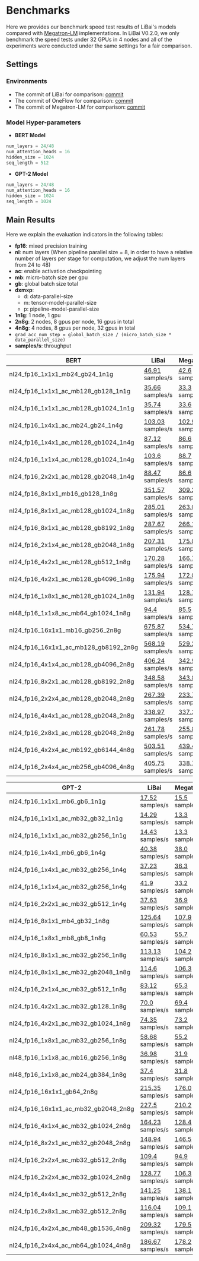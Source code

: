 # Benchmarks

Here we provides our benchmark speed test results of LiBai's models compared with [Megatron-LM](https://github.com/NVIDIA/Megatron-LM) implementations. In LiBai V0.2.0, we only benchmark the speed tests under 32 GPUs in 4 nodes and all of the experiments were conducted under the same settings for a fair comparison.

## Settings
### Environments

- The commit of LiBai for comparison: [commit](https://github.com/Oneflow-Inc/libai/commit/9fc504c457da4fd1e92d854c60b7271c89a55222)
- The commit of OneFlow for comparison: [commit](https://github.com/Oneflow-Inc/oneflow/commit/55b822e4d3c88757d11077d7546981309125c73f)
- The commit of Megatron-LM for comparison: [commit](https://github.com/NVIDIA/Megatron-LM/commit/e156d2fea7fc5c98e645f7742eb86b643956d840)

### Model Hyper-parameters
- **BERT Model**
```python
num_layers = 24/48
num_attention_heads = 16
hidden_size = 1024
seq_length = 512
```
- **GPT-2 Model**
```python
num_layers = 24/48
num_attention_heads = 16
hidden_size = 1024
seq_length = 1024
```


## Main Results
Here we explain the evaluation indicators in the following tables:
- **fp16**: mixed precision training
- **nl**: num layers (When pipeline parallel size = 8, in order to have a relative number of layers per stage for computation, we adjust the num layers from 24 to 48)
- **ac**: enable activation checkpointing
- **mb**: micro-batch size per gpu
- **gb**: global batch size total
- **dxmxp**:
  - d: data-parallel-size
  - m: tensor-model-parallel-size
  - p: pipeline-model-parallel-size
- **1n1g**: 1 node, 1 gpu
- **2n8g**: 2 nodes, 8 gpus per node, 16 gpus in total
- **4n8g**: 4 nodes, 8 gpus per node, 32 gpus in total
- `grad_acc_num_step = global_batch_size / (micro_batch_size * data_parallel_size)`
- **samples/s**: throughput


|  BERT      | LiBai | Megatron |
| ---------- | ---------------- | ---------- |
| nl24_fp16_1x1x1_mb24_gb24_1n1g  | [46.91](https://oneflow-test.oss-cn-beijing.aliyuncs.com/OneFlowAutoTest/huoshanyingqin/55b822e/1n1g/LibAI_bert_nl24_nah16_hs1024_FP16_acfalse_mp1_pp1_mb24_gb24_1n1g_20220705_071307389288504/output.log) samples/s | [42.6](https://oneflow-test.oss-cn-beijing.aliyuncs.com/OneFlowAutoTest/huoshanyingqin/baseline/megatron_base/1n1g/Megatron_bert_nl24_nah16_hs1024_FP16_acfalse_mp1_pp1_mb24_gb24_1n1g_20220615_130039677349789.log) samples/s |
| nl24_fp16_1x1x1_ac_mb128_gb128_1n1g | [35.66](https://oneflow-test.oss-cn-beijing.aliyuncs.com/OneFlowAutoTest/huoshanyingqin/55b822e/1n1g/LibAI_bert_nl24_nah16_hs1024_FP16_actrue_mp1_pp1_mb128_gb128_1n1g_20220705_090113797492263/output.log) samples/s | [33.3](https://oneflow-test.oss-cn-beijing.aliyuncs.com/OneFlowAutoTest/huoshanyingqin/baseline/megatron_base/1n1g/Megatron_bert_nl24_nah16_hs1024_FP16_actrue_mp1_pp1_mb128_gb128_1n1g_20220615_130250597403361.log) samples/s |
| nl24_fp16_1x1x1_ac_mb128_gb1024_1n1g | [35.74](https://oneflow-test.oss-cn-beijing.aliyuncs.com/OneFlowAutoTest/huoshanyingqin/55b822e/1n1g/LibAI_bert_nl24_nah16_hs1024_FP16_actrue_mp1_pp1_mb128_gb1024_1n1g_20220705_071531848751549/output.log) samples/s | [33.6](https://oneflow-test.oss-cn-beijing.aliyuncs.com/OneFlowAutoTest/huoshanyingqin/baseline/megatron_base/1n1g/Megatron_bert_nl24_nah16_hs1024_FP16_actrue_mp1_pp1_mb128_gb1024_1n1g_20220615_131647218393872.log) samples/s |
| nl24_fp16_1x4x1_ac_mb24_gb24_1n4g   | [103.03](https://oneflow-test.oss-cn-beijing.aliyuncs.com/OneFlowAutoTest/huoshanyingqin/55b822e/1n4g/LibAI_bert_nl24_nah16_hs1024_FP16_acfalse_mp4_pp1_mb24_gb24_1n4g_20220705_091458934860390/output.log) samples/s | [102.9](https://oneflow-test.oss-cn-beijing.aliyuncs.com/OneFlowAutoTest/huoshanyingqin/baseline/megatron_base/1n4g/Megatron_bert_nl24_nah16_hs1024_FP16_acfalse_mp4_pp1_mb24_gb24_1n4g_20220705_122458185688807.log) samples/s |
| nl24_fp16_1x4x1_ac_mb128_gb1024_1n4g | [87.12](https://oneflow-test.oss-cn-beijing.aliyuncs.com/OneFlowAutoTest/huoshanyingqin/55b822e/1n4g/LibAI_bert_nl24_nah16_hs1024_FP16_actrue_mp4_pp1_mb128_gb1024_1n4g_20220705_091639328686421/output.log) samples/s | [86.6](https://oneflow-test.oss-cn-beijing.aliyuncs.com/OneFlowAutoTest/huoshanyingqin/baseline/megatron_base/1n4g/Megatron_bert_nl24_nah16_hs1024_FP16_actrue_mp4_pp1_mb128_gb1024_1n4g_20220705_122604083123137.log) samples/s |
| nl24_fp16_1x1x4_ac_mb128_gb1024_1n4g | [103.6](https://oneflow-test.oss-cn-beijing.aliyuncs.com/OneFlowAutoTest/huoshanyingqin/55b822e/1n4g/LibAI_bert_nl24_nah16_hs1024_FP16_actrue_mp1_pp4_mb128_gb1024_1n4g_20220705_110658353978881/output.log) samples/s | [88.7](https://oneflow-test.oss-cn-beijing.aliyuncs.com/OneFlowAutoTest/huoshanyingqin/baseline/megatron_base/1n4g/Megatron_bert_nl24_nah16_hs1024_FP16_actrue_mp1_pp4_mb128_gb1024_1n4g_20220615_163155223131475.log) samples/s |
| nl24_fp16_2x2x1_ac_mb128_gb2048_1n4g | [88.47](https://oneflow-test.oss-cn-beijing.aliyuncs.com/OneFlowAutoTest/huoshanyingqin/55b822e/1n4g/LibAI_bert_nl24_nah16_hs1024_FP16_actrue_mp2_pp1_mb128_gb2048_1n4g_20220705_140640645048573/output.log) samples/s | [86.6](https://oneflow-test.oss-cn-beijing.aliyuncs.com/OneFlowAutoTest/huoshanyingqin/baseline/megatron_base/1n4g/Megatron_bert_nl24_nah16_hs1024_FP16_actrue_mp2_pp1_mb128_gb2048_1n4g_20220615_171428527286012.log) samples/s |
| nl24_fp16_8x1x1_mb16_gb128_1n8g  | [351.57](https://oneflow-test.oss-cn-beijing.aliyuncs.com/OneFlowAutoTest/huoshanyingqin/55b822e/1n8g/LibAI_bert_nl24_nah16_hs1024_FP16_acfalse_mp1_pp1_mb16_gb128_1n8g_20220705_101124804210475/output.log) samples/s | [309.2](https://oneflow-test.oss-cn-beijing.aliyuncs.com/OneFlowAutoTest/huoshanyingqin/baseline/megatron_base/1n8g/Megatron_bert_nl24_nah16_hs1024_FP16_acfalse_mp1_pp1_mb16_gb128_1n8g_20220705_140535074517604.log) samples/s |
| nl24_fp16_8x1x1_ac_mb128_gb1024_1n8g | [285.01](https://oneflow-test.oss-cn-beijing.aliyuncs.com/OneFlowAutoTest/huoshanyingqin/55b822e/1n8g/LibAI_bert_nl24_nah16_hs1024_FP16_actrue_mp1_pp1_mb128_gb1024_1n8g_20220705_101401255505934/output.log) samples/s | [263.0](https://oneflow-test.oss-cn-beijing.aliyuncs.com/OneFlowAutoTest/huoshanyingqin/baseline/megatron_base/1n8g/Megatron_bert_nl24_nah16_hs1024_FP16_actrue_mp1_pp1_mb128_gb1024_1n8g_20220615_114717697820928.log) samples/s |
| nl24_fp16_8x1x1_ac_mb128_gb8192_1n8g | [287.67](https://oneflow-test.oss-cn-beijing.aliyuncs.com/OneFlowAutoTest/huoshanyingqin/55b822e/1n8g/LibAI_bert_nl24_nah16_hs1024_FP16_actrue_mp1_pp1_mb128_gb8192_1n8g_20220705_102835387324014/output.log) samples/s | [266.1](https://oneflow-test.oss-cn-beijing.aliyuncs.com/OneFlowAutoTest/huoshanyingqin/baseline/megatron_base/1n8g/Megatron_bert_nl24_nah16_hs1024_FP16_actrue_mp1_pp1_mb128_gb8192_1n8g_20220615_120134369727687.log) samples/s |
| nl24_fp16_2x1x4_ac_mb128_gb2048_1n8g | [207.31](https://oneflow-test.oss-cn-beijing.aliyuncs.com/OneFlowAutoTest/huoshanyingqin/55b822e/1n8g/LibAI_bert_nl24_nah16_hs1024_FP16_actrue_mp1_pp4_mb128_gb2048_1n8g_20220705_135654422062875/output.log) samples/s | [175.0](https://oneflow-test.oss-cn-beijing.aliyuncs.com/OneFlowAutoTest/huoshanyingqin/baseline/megatron_base/1n8g/Megatron_bert_nl24_nah16_hs1024_FP16_actrue_mp1_pp4_mb128_gb2048_1n8g_20220705_140726038527715.log) samples/s |
| nl24_fp16_4x2x1_ac_mb128_gb512_1n8g  | [170.28](https://oneflow-test.oss-cn-beijing.aliyuncs.com/OneFlowAutoTest/huoshanyingqin/55b822e/1n8g/LibAI_bert_nl24_nah16_hs1024_FP16_actrue_mp2_pp1_mb128_gb512_1n8g_20220705_134302243022428/output.log) samples/s | [166.7](https://oneflow-test.oss-cn-beijing.aliyuncs.com/OneFlowAutoTest/huoshanyingqin/baseline/megatron_base/1n8g/Megatron_bert_nl24_nah16_hs1024_FP16_actrue_mp2_pp1_mb128_gb512_1n8g_20220615_161451823636121.log) samples/s |
| nl24_fp16_4x2x1_ac_mb128_gb4096_1n8g | [175.94](https://oneflow-test.oss-cn-beijing.aliyuncs.com/OneFlowAutoTest/huoshanyingqin/55b822e/1n8g/LibAI_bert_nl24_nah16_hs1024_FP16_actrue_mp2_pp1_mb128_gb4096_1n8g_20220705_121419365203845/output.log) samples/s | [172.0](https://oneflow-test.oss-cn-beijing.aliyuncs.com/OneFlowAutoTest/huoshanyingqin/baseline/megatron_base/1n8g/Megatron_bert_nl24_nah16_hs1024_FP16_actrue_mp2_pp1_mb128_gb4096_1n8g_20220615_162613310187064.log) samples/s |
| nl24_fp16_1x8x1_ac_mb128_gb1024_1n8g | [131.94](https://oneflow-test.oss-cn-beijing.aliyuncs.com/OneFlowAutoTest/huoshanyingqin/55b822e/1n8g/LibAI_bert_nl24_nah16_hs1024_FP16_actrue_mp8_pp1_mb128_gb1024_1n8g_20220705_071502819874891/output.log) samples/s | [128.7](https://oneflow-test.oss-cn-beijing.aliyuncs.com/OneFlowAutoTest/huoshanyingqin/baseline/megatron_base/1n8g/Megatron_bert_nl24_nah16_hs1024_FP16_actrue_mp8_pp1_mb128_gb1024_1n8g_20220705_113839195864897.log) samples/s |
| nl48_fp16_1x1x8_ac_mb64_gb1024_1n8g  | [94.4](https://oneflow-test.oss-cn-beijing.aliyuncs.com/OneFlowAutoTest/huoshanyingqin/55b822e/1n8g/LibAI_bert_nl48_nah16_hs1024_FP16_actrue_mp1_pp8_mb64_gb1024_1n8g_20220705_074452866672066/output.log) samples/s | [85.5](https://oneflow-test.oss-cn-beijing.aliyuncs.com/OneFlowAutoTest/huoshanyingqin/baseline/megatron_base/1n8g/Megatron_bert_nl48_nah16_hs1024_FP16_actrue_mp1_pp8_mb64_gb1024_1n8g_20220705_120956967492395.log) samples/s |
| nl24_fp16_16x1x1_mb16_gb256_2n8g  | [675.87](https://oneflow-test.oss-cn-beijing.aliyuncs.com/OneFlowAutoTest/huoshanyingqin/55b822e/2n8g/LibAI_bert_nl24_nah16_hs1024_FP16_acfalse_mp1_pp1_mb16_gb256_2n8g_20220705_172421459267607/output.log) samples/s | [534.7](https://oneflow-test.oss-cn-beijing.aliyuncs.com/OneFlowAutoTest/huoshanyingqin/baseline/megatron_base/2n8g/Megatron_bert_nl24_nah16_hs1024_FP16_acfalse_mp1_pp1_mb16_gb256_2n8g_20220705_193107517518321.log) samples/s |
| nl24_fp16_16x1x1_ac_mb128_gb8192_2n8g | [568.19](https://oneflow-test.oss-cn-beijing.aliyuncs.com/OneFlowAutoTest/huoshanyingqin/55b822e/2n8g/LibAI_bert_nl24_nah16_hs1024_FP16_actrue_mp1_pp1_mb128_gb8192_2n8g_20220705_172802978030757/output.log) samples/s | [529.2](https://oneflow-test.oss-cn-beijing.aliyuncs.com/OneFlowAutoTest/huoshanyingqin/baseline/megatron_base/2n8g/Megatron_bert_nl24_nah16_hs1024_FP16_actrue_mp1_pp1_mb128_gb8192_2n8g_20220705_193313514827570.log) samples/s |
| nl24_fp16_4x1x4_ac_mb128_gb4096_2n8g | [406.24](https://oneflow-test.oss-cn-beijing.aliyuncs.com/OneFlowAutoTest/huoshanyingqin/55b822e/2n8g/LibAI_bert_nl24_nah16_hs1024_FP16_actrue_mp1_pp4_mb128_gb4096_2n8g_20220705_211808588422098/output.log) samples/s | [342.9](https://oneflow-test.oss-cn-beijing.aliyuncs.com/OneFlowAutoTest/huoshanyingqin/baseline/megatron_base/2n8g/Megatron_bert_nl24_nah16_hs1024_FP16_actrue_mp1_pp4_mb128_gb4096_2n8g_20220615_121601428159750.log) samples/s |
| nl24_fp16_8x2x1_ac_mb128_gb8192_2n8g | [348.58](https://oneflow-test.oss-cn-beijing.aliyuncs.com/OneFlowAutoTest/huoshanyingqin/55b822e/2n8g/LibAI_bert_nl24_nah16_hs1024_FP16_actrue_mp2_pp1_mb128_gb8192_2n8g_20220705_191030011908901/output.log) samples/s | [343.8](https://oneflow-test.oss-cn-beijing.aliyuncs.com/OneFlowAutoTest/huoshanyingqin/baseline/megatron_base/2n8g/Megatron_bert_nl24_nah16_hs1024_FP16_actrue_mp2_pp1_mb128_gb8192_2n8g_20220615_092121490236726.log) samples/s |
| nl24_fp16_2x2x4_ac_mb128_gb2048_2n8g | [267.39](https://oneflow-test.oss-cn-beijing.aliyuncs.com/OneFlowAutoTest/huoshanyingqin/55b822e/2n8g/LibAI_bert_nl24_nah16_hs1024_FP16_actrue_mp2_pp4_mb128_gb2048_2n8g_20220705_223156628574994/output.log) samples/s | [233.7](https://oneflow-test.oss-cn-beijing.aliyuncs.com/OneFlowAutoTest/huoshanyingqin/baseline/megatron_base/2n8g/Megatron_bert_nl24_nah16_hs1024_FP16_actrue_mp2_pp4_mb128_gb2048_2n8g_20220616_091946235804420.log) samples/s |
| nl24_fp16_4x4x1_ac_mb128_gb2048_2n8g | [338.97](https://oneflow-test.oss-cn-beijing.aliyuncs.com/OneFlowAutoTest/huoshanyingqin/55b822e/2n8g/LibAI_bert_nl24_nah16_hs1024_FP16_actrue_mp4_pp1_mb128_gb2048_2n8g_20220705_184204966857940/output.log) samples/s | [337.3](https://oneflow-test.oss-cn-beijing.aliyuncs.com/OneFlowAutoTest/huoshanyingqin/baseline/megatron_base/2n8g/Megatron_bert_nl24_nah16_hs1024_FP16_actrue_mp4_pp1_mb128_gb2048_2n8g_20220705_203137819762324.log) samples/s |
| nl24_fp16_2x8x1_ac_mb128_gb2048_2n8g | [261.78](https://oneflow-test.oss-cn-beijing.aliyuncs.com/OneFlowAutoTest/huoshanyingqin/55b822e/2n8g/LibAI_bert_nl24_nah16_hs1024_FP16_actrue_mp8_pp1_mb128_gb2048_2n8g_20220705_204305155951783/output.log) samples/s | [255.8](https://oneflow-test.oss-cn-beijing.aliyuncs.com/OneFlowAutoTest/huoshanyingqin/baseline/megatron_base/2n8g/Megatron_bert_nl24_nah16_hs1024_FP16_actrue_mp8_pp1_mb128_gb2048_2n8g_20220615_104722377958514.log) samples/s |
| nl24_fp16_4x2x4_ac_mb192_gb6144_4n8g | [503.51](https://oneflow-test.oss-cn-beijing.aliyuncs.com/OneFlowAutoTest/huoshanyingqin/55b822e/4n8g/LibAI_bert_nl24_nah16_hs1024_FP16_actrue_mp2_pp4_mb192_gb6144_4n8g_20220705_050226500268757/output.log) samples/s | [439.4](https://oneflow-test.oss-cn-beijing.aliyuncs.com/OneFlowAutoTest/huoshanyingqin/baseline/megatron_base/4n8g/Megatron_bert_nl24_nah16_hs1024_FP16_actrue_mp2_pp4_mb192_gb6144_4n8g_20220706_000244759822631.log) samples/s |
| nl24_fp16_2x4x4_ac_mb256_gb4096_4n8g | [405.75](https://oneflow-test.oss-cn-beijing.aliyuncs.com/OneFlowAutoTest/huoshanyingqin/55b822e/4n8g/LibAI_bert_nl24_nah16_hs1024_FP16_actrue_mp4_pp4_mb256_gb4096_4n8g_20220705_062431065749653/output.log) samples/s | [338.7](https://oneflow-test.oss-cn-beijing.aliyuncs.com/OneFlowAutoTest/huoshanyingqin/baseline/megatron_base/4n8g/Megatron_bert_nl24_nah16_hs1024_FP16_actrue_mp4_pp4_mb256_gb4096_4n8g_20220616_023203818494929.log) samples/s |


|                       GPT-2                                      | LiBai | Megatron |
| ---------------- | ----------------------------- | ------------------------------------ |
| nl24_fp16_1x1x1_mb6_gb6_1n1g    | [17.52](https://oneflow-test.oss-cn-beijing.aliyuncs.com/OneFlowAutoTest/huoshanyingqin/55b822e/1n1g/LibAI_gpt2_nl24_nah16_hs1024_FP16_acfalse_mp1_pp1_mb6_gb6_1n1g_20220705_071259765473007/output.log) samples/s | [15.5](https://oneflow-test.oss-cn-beijing.aliyuncs.com/OneFlowAutoTest/huoshanyingqin/baseline/megatron_base/1n1g/Megatron_gpt2_nl24_nah16_hs1024_FP16_acfalse_mp1_pp1_mb6_gb6_1n1g_20220615_075355864672227.log) samples/s |
| nl24_fp16_1x1x1_ac_mb32_gb32_1n1g   | [14.29](https://oneflow-test.oss-cn-beijing.aliyuncs.com/OneFlowAutoTest/huoshanyingqin/55b822e/1n1g/LibAI_gpt2_nl24_nah16_hs1024_FP16_actrue_mp1_pp1_mb32_gb32_1n1g_20220705_082654987119353/output.log) samples/s | [13.3](https://oneflow-test.oss-cn-beijing.aliyuncs.com/OneFlowAutoTest/huoshanyingqin/baseline/megatron_base/1n1g/Megatron_gpt2_nl24_nah16_hs1024_FP16_actrue_mp1_pp1_mb32_gb32_1n1g_20220615_075531753727396.log) samples/s |
| nl24_fp16_1x1x1_ac_mb32_gb256_1n1g  | [14.43](https://oneflow-test.oss-cn-beijing.aliyuncs.com/OneFlowAutoTest/huoshanyingqin/55b822e/1n1g/LibAI_gpt2_nl24_nah16_hs1024_FP16_actrue_mp1_pp1_mb32_gb256_1n1g_20220705_071446147204953/output.log) samples/s | [13.3](https://oneflow-test.oss-cn-beijing.aliyuncs.com/OneFlowAutoTest/huoshanyingqin/baseline/megatron_base/1n1g/Megatron_gpt2_nl24_nah16_hs1024_FP16_actrue_mp1_pp1_mb32_gb256_1n1g_20220705_145945599193771.log) samples/s |
| nl24_fp16_1x4x1_mb6_gb6_1n4g    | [40.38](https://oneflow-test.oss-cn-beijing.aliyuncs.com/OneFlowAutoTest/huoshanyingqin/55b822e/1n4g/LibAI_gpt2_nl24_nah16_hs1024_FP16_acfalse_mp4_pp1_mb6_gb6_1n4g_20220705_083540814077836/output.log) samples/s | [38.0](https://oneflow-test.oss-cn-beijing.aliyuncs.com/OneFlowAutoTest/huoshanyingqin/baseline/megatron_base/1n4g/Megatron_gpt2_nl24_nah16_hs1024_FP16_acfalse_mp4_pp1_mb6_gb6_1n4g_20220705_161200662119880.log) samples/s |
| nl24_fp16_1x4x1_ac_mb32_gb256_1n4g  | [37.23](https://oneflow-test.oss-cn-beijing.aliyuncs.com/OneFlowAutoTest/huoshanyingqin/55b822e/1n4g/LibAI_gpt2_nl24_nah16_hs1024_FP16_actrue_mp4_pp1_mb32_gb256_1n4g_20220705_083701176927420/output.log) samples/s | [36.3](https://oneflow-test.oss-cn-beijing.aliyuncs.com/OneFlowAutoTest/huoshanyingqin/baseline/megatron_base/1n4g/Megatron_gpt2_nl24_nah16_hs1024_FP16_actrue_mp4_pp1_mb32_gb256_1n4g_20220615_123502339477538.log) samples/s |
| nl24_fp16_1x1x4_ac_mb32_gb256_1n4g  | [41.9](https://oneflow-test.oss-cn-beijing.aliyuncs.com/OneFlowAutoTest/huoshanyingqin/55b822e/1n4g/LibAI_gpt2_nl24_nah16_hs1024_FP16_actrue_mp1_pp4_mb32_gb256_1n4g_20220705_090306115011489/output.log) samples/s | [33.2](https://oneflow-test.oss-cn-beijing.aliyuncs.com/OneFlowAutoTest/huoshanyingqin/baseline/megatron_base/1n4g/Megatron_gpt2_nl24_nah16_hs1024_FP16_actrue_mp1_pp4_mb32_gb256_1n4g_20220615_111701194391665.log) samples/s |
| nl24_fp16_2x2x1_ac_mb32_gb512_1n4g  | [37.63](https://oneflow-test.oss-cn-beijing.aliyuncs.com/OneFlowAutoTest/huoshanyingqin/55b822e/1n4g/LibAI_gpt2_nl24_nah16_hs1024_FP16_actrue_mp2_pp1_mb32_gb512_1n4g_20220705_102345166928423/output.log) samples/s | [36.9](https://oneflow-test.oss-cn-beijing.aliyuncs.com/OneFlowAutoTest/huoshanyingqin/baseline/megatron_base/1n4g/Megatron_gpt2_nl24_nah16_hs1024_FP16_actrue_mp2_pp1_mb32_gb512_1n4g_20220615_114458702264816.log) samples/s |
| nl24_fp16_8x1x1_mb4_gb32_1n8g   | [125.64](https://oneflow-test.oss-cn-beijing.aliyuncs.com/OneFlowAutoTest/huoshanyingqin/55b822e/1n8g/LibAI_gpt2_nl24_nah16_hs1024_FP16_acfalse_mp1_pp1_mb4_gb32_1n8g_20220705_091214203744961/output.log) samples/s | [107.9](https://oneflow-test.oss-cn-beijing.aliyuncs.com/OneFlowAutoTest/huoshanyingqin/baseline/megatron_base/1n8g/Megatron_gpt2_nl24_nah16_hs1024_FP16_acfalse_mp1_pp1_mb4_gb32_1n8g_20220705_162733227027517.log) samples/s |
| nl24_fp16_1x8x1_mb8_gb8_1n8g    | [60.53](https://oneflow-test.oss-cn-beijing.aliyuncs.com/OneFlowAutoTest/huoshanyingqin/55b822e/1n8g/LibAI_gpt2_nl24_nah16_hs1024_FP16_acfalse_mp8_pp1_mb8_gb8_1n8g_20220705_071300514010057/output.log) samples/s | [55.7](https://oneflow-test.oss-cn-beijing.aliyuncs.com/OneFlowAutoTest/huoshanyingqin/baseline/megatron_base/1n8g/Megatron_gpt2_nl24_nah16_hs1024_FP16_acfalse_mp8_pp1_mb8_gb8_1n8g_20220705_145234374022700.log) samples/s |
| nl24_fp16_8x1x1_ac_mb32_gb256_1n8g  | [113.13](https://oneflow-test.oss-cn-beijing.aliyuncs.com/OneFlowAutoTest/huoshanyingqin/55b822e/1n8g/LibAI_gpt2_nl24_nah16_hs1024_FP16_actrue_mp1_pp1_mb32_gb256_1n8g_20220705_091424633979642/output.log) samples/s | [104.2](https://oneflow-test.oss-cn-beijing.aliyuncs.com/OneFlowAutoTest/huoshanyingqin/baseline/megatron_base/1n8g/Megatron_gpt2_nl24_nah16_hs1024_FP16_actrue_mp1_pp1_mb32_gb256_1n8g_20220615_090121975500710.log) samples/s |
| nl24_fp16_8x1x1_ac_mb32_gb2048_1n8g | [114.6](https://oneflow-test.oss-cn-beijing.aliyuncs.com/OneFlowAutoTest/huoshanyingqin/55b822e/1n8g/LibAI_gpt2_nl24_nah16_hs1024_FP16_actrue_mp1_pp1_mb32_gb2048_1n8g_20220705_092401514078536/output.log) samples/s | [106.3](https://oneflow-test.oss-cn-beijing.aliyuncs.com/OneFlowAutoTest/huoshanyingqin/baseline/megatron_base/1n8g/Megatron_gpt2_nl24_nah16_hs1024_FP16_actrue_mp1_pp1_mb32_gb2048_1n8g_20220615_091028344585654.log) samples/s |
| nl24_fp16_2x1x4_ac_mb32_gb512_1n8g  | [83.12](https://oneflow-test.oss-cn-beijing.aliyuncs.com/OneFlowAutoTest/huoshanyingqin/55b822e/1n8g/LibAI_gpt2_nl24_nah16_hs1024_FP16_actrue_mp1_pp4_mb32_gb512_1n8g_20220705_120100257233978/output.log) samples/s | [65.3](https://oneflow-test.oss-cn-beijing.aliyuncs.com/OneFlowAutoTest/huoshanyingqin/baseline/megatron_base/1n8g/Megatron_gpt2_nl24_nah16_hs1024_FP16_actrue_mp1_pp4_mb32_gb512_1n8g_20220705_162859180952832.log) samples/s |
| nl24_fp16_4x2x1_ac_mb32_gb128_1n8g  | [70.0](https://oneflow-test.oss-cn-beijing.aliyuncs.com/OneFlowAutoTest/huoshanyingqin/55b822e/1n8g/LibAI_gpt2_nl24_nah16_hs1024_FP16_actrue_mp2_pp1_mb32_gb128_1n8g_20220705_115129371239234/output.log) samples/s | [69.4](https://oneflow-test.oss-cn-beijing.aliyuncs.com/OneFlowAutoTest/huoshanyingqin/baseline/megatron_base/1n8g/Megatron_gpt2_nl24_nah16_hs1024_FP16_actrue_mp2_pp1_mb32_gb128_1n8g_20220615_102129207182503.log) samples/s |
| nl24_fp16_4x2x1_ac_mb32_gb1024_1n8g | [74.35](https://oneflow-test.oss-cn-beijing.aliyuncs.com/OneFlowAutoTest/huoshanyingqin/55b822e/1n8g/LibAI_gpt2_nl24_nah16_hs1024_FP16_actrue_mp2_pp1_mb32_gb1024_1n8g_20220705_103654387121991/output.log) samples/s | [73.2](https://oneflow-test.oss-cn-beijing.aliyuncs.com/OneFlowAutoTest/huoshanyingqin/baseline/megatron_base/1n8g/Megatron_gpt2_nl24_nah16_hs1024_FP16_actrue_mp2_pp1_mb32_gb1024_1n8g_20220615_102825468361561.log) samples/s |
| nl24_fp16_1x8x1_ac_mb32_gb256_1n8g  | [58.68](https://oneflow-test.oss-cn-beijing.aliyuncs.com/OneFlowAutoTest/huoshanyingqin/55b822e/1n8g/LibAI_gpt2_nl24_nah16_hs1024_FP16_actrue_mp8_pp1_mb32_gb256_1n8g_20220705_071444925105636/output.log) samples/s | [55.2](https://oneflow-test.oss-cn-beijing.aliyuncs.com/OneFlowAutoTest/huoshanyingqin/baseline/megatron_base/1n8g/Megatron_gpt2_nl24_nah16_hs1024_FP16_actrue_mp8_pp1_mb32_gb256_1n8g_20220705_145325287601659.log) samples/s |
| nl48_fp16_1x1x8_ac_mb16_gb256_1n8g  | [36.98](https://oneflow-test.oss-cn-beijing.aliyuncs.com/OneFlowAutoTest/huoshanyingqin/55b822e/1n8g/LibAI_gpt2_nl48_nah16_hs1024_FP16_actrue_mp1_pp8_mb16_gb256_1n8g_20220705_073208271873721/output.log) samples/s | [31.9](https://oneflow-test.oss-cn-beijing.aliyuncs.com/OneFlowAutoTest/huoshanyingqin/baseline/megatron_base/1n8g/Megatron_gpt2_nl48_nah16_hs1024_FP16_actrue_mp1_pp8_mb16_gb256_1n8g_20220705_151112217258346.log) samples/s |
| nl48_fp16_1x1x8_ac_mb24_gb384_1n8g  | [37.4](https://oneflow-test.oss-cn-beijing.aliyuncs.com/OneFlowAutoTest/huoshanyingqin/55b822e/1n8g/LibAI_gpt2_nl48_nah16_hs1024_FP16_actrue_mp1_pp8_mb24_gb384_1n8g_20220705_075906245664894/output.log) samples/s | [31.8](https://oneflow-test.oss-cn-beijing.aliyuncs.com/OneFlowAutoTest/huoshanyingqin/baseline/megatron_base/1n8g/Megatron_gpt2_nl48_nah16_hs1024_FP16_actrue_mp1_pp8_mb24_gb384_1n8g_20220705_154144783493377.log) samples/s |
| nl24_fp16_16x1x1_gb64_2n8g   | [215.35](https://oneflow-test.oss-cn-beijing.aliyuncs.com/OneFlowAutoTest/huoshanyingqin/55b822e/2n8g/LibAI_gpt2_nl24_nah16_hs1024_FP16_acfalse_mp1_pp1_mb4_gb64_2n8g_20220705_153427485380612/output.log) samples/s | [176.0](https://oneflow-test.oss-cn-beijing.aliyuncs.com/OneFlowAutoTest/huoshanyingqin/baseline/megatron_base/2n8g/Megatron_gpt2_nl24_nah16_hs1024_FP16_acfalse_mp1_pp1_mb4_gb64_2n8g_20220705_205510043191423.log) samples/s |
| nl24_fp16_16x1x1_ac_mb32_gb2048_2n8g | [227.5](https://oneflow-test.oss-cn-beijing.aliyuncs.com/OneFlowAutoTest/huoshanyingqin/55b822e/2n8g/LibAI_gpt2_nl24_nah16_hs1024_FP16_actrue_mp1_pp1_mb32_gb2048_2n8g_20220705_153749993517734/output.log) samples/s | [210.2](https://oneflow-test.oss-cn-beijing.aliyuncs.com/OneFlowAutoTest/huoshanyingqin/baseline/megatron_base/2n8g/Megatron_gpt2_nl24_nah16_hs1024_FP16_actrue_mp1_pp1_mb32_gb2048_2n8g_20220705_205651011690520.log) samples/s |
| nl24_fp16_4x1x4_ac_mb32_gb1024_2n8g | [164.23](https://oneflow-test.oss-cn-beijing.aliyuncs.com/OneFlowAutoTest/huoshanyingqin/55b822e/2n8g/LibAI_gpt2_nl24_nah16_hs1024_FP16_actrue_mp1_pp4_mb32_gb1024_2n8g_20220705_181145725094854/output.log) samples/s | [128.4](https://oneflow-test.oss-cn-beijing.aliyuncs.com/OneFlowAutoTest/huoshanyingqin/baseline/megatron_base/2n8g/Megatron_gpt2_nl24_nah16_hs1024_FP16_actrue_mp1_pp4_mb32_gb1024_2n8g_20220615_130009719082439.log) samples/s |
| nl24_fp16_8x2x1_ac_mb32_gb2048_2n8g | [148.94](https://oneflow-test.oss-cn-beijing.aliyuncs.com/OneFlowAutoTest/huoshanyingqin/55b822e/2n8g/LibAI_gpt2_nl24_nah16_hs1024_FP16_actrue_mp2_pp1_mb32_gb2048_2n8g_20220705_163225947465351/output.log) samples/s | [146.5](https://oneflow-test.oss-cn-beijing.aliyuncs.com/OneFlowAutoTest/huoshanyingqin/baseline/megatron_base/2n8g/Megatron_gpt2_nl24_nah16_hs1024_FP16_actrue_mp2_pp1_mb32_gb2048_2n8g_20220615_075410947484330.log) samples/s |
| nl24_fp16_2x2x4_ac_mb32_gb512_2n8g  | [109.4](https://oneflow-test.oss-cn-beijing.aliyuncs.com/OneFlowAutoTest/huoshanyingqin/55b822e/2n8g/LibAI_gpt2_nl24_nah16_hs1024_FP16_actrue_mp2_pp4_mb32_gb512_2n8g_20220705_183646590459037/output.log) samples/s | [94.9](https://oneflow-test.oss-cn-beijing.aliyuncs.com/OneFlowAutoTest/huoshanyingqin/baseline/megatron_base/2n8g/Megatron_gpt2_nl24_nah16_hs1024_FP16_actrue_mp2_pp4_mb32_gb512_2n8g_20220615_085843433324279.log) samples/s |
| nl24_fp16_2x2x4_ac_mb32_gb1024_2n8g | [128.77](https://oneflow-test.oss-cn-beijing.aliyuncs.com/OneFlowAutoTest/huoshanyingqin/55b822e/2n8g/LibAI_gpt2_nl24_nah16_hs1024_FP16_actrue_mp2_pp4_mb32_gb1024_2n8g_20220705_185756187637203/output.log) samples/s | [106.3](https://oneflow-test.oss-cn-beijing.aliyuncs.com/OneFlowAutoTest/huoshanyingqin/baseline/megatron_base/2n8g/Megatron_gpt2_nl24_nah16_hs1024_FP16_actrue_mp2_pp4_mb32_gb1024_2n8g_20220705_213345094190188.log) samples/s |
| nl24_fp16_4x4x1_ac_mb32_gb512_2n8g  | [141.25](https://oneflow-test.oss-cn-beijing.aliyuncs.com/OneFlowAutoTest/huoshanyingqin/55b822e/2n8g/LibAI_gpt2_nl24_nah16_hs1024_FP16_actrue_mp4_pp1_mb32_gb512_2n8g_20220705_161315502270392/output.log) samples/s | [138.1](https://oneflow-test.oss-cn-beijing.aliyuncs.com/OneFlowAutoTest/huoshanyingqin/baseline/megatron_base/2n8g/Megatron_gpt2_nl24_nah16_hs1024_FP16_actrue_mp4_pp1_mb32_gb512_2n8g_20220615_084455786824917.log) samples/s |
| nl24_fp16_2x8x1_ac_mb32_gb512_2n8g  | [116.04](https://oneflow-test.oss-cn-beijing.aliyuncs.com/OneFlowAutoTest/huoshanyingqin/55b822e/2n8g/LibAI_gpt2_nl24_nah16_hs1024_FP16_actrue_mp8_pp1_mb32_gb512_2n8g_20220705_174941061081146/output.log) samples/s | [109.1](https://oneflow-test.oss-cn-beijing.aliyuncs.com/OneFlowAutoTest/huoshanyingqin/baseline/megatron_base/2n8g/Megatron_gpt2_nl24_nah16_hs1024_FP16_actrue_mp8_pp1_mb32_gb512_2n8g_20220616_090223352685185.log) samples/s |
| nl24_fp16_4x2x4_ac_mb48_gb1536_4n8g | [209.32](https://oneflow-test.oss-cn-beijing.aliyuncs.com/OneFlowAutoTest/huoshanyingqin/55b822e/4n8g/LibAI_gpt2_nl24_nah16_hs1024_FP16_actrue_mp2_pp4_mb48_gb1536_4n8g_20220705_035358751889185/output.log) samples/s | [179.5](https://oneflow-test.oss-cn-beijing.aliyuncs.com/OneFlowAutoTest/huoshanyingqin/baseline/megatron_base/4n8g/Megatron_gpt2_nl24_nah16_hs1024_FP16_actrue_mp2_pp4_mb48_gb1536_4n8g_20220706_005719759064651.log) samples/s |
| nl24_fp16_2x4x4_ac_mb64_gb1024_4n8g | [186.67](https://oneflow-test.oss-cn-beijing.aliyuncs.com/OneFlowAutoTest/huoshanyingqin/55b822e/4n8g/LibAI_gpt2_nl24_nah16_hs1024_FP16_actrue_mp4_pp4_mb64_gb1024_4n8g_20220705_043108406236792/output.log) samples/s | [178.2](https://oneflow-test.oss-cn-beijing.aliyuncs.com/OneFlowAutoTest/huoshanyingqin/baseline/megatron_base/4n8g/Megatron_gpt2_nl24_nah16_hs1024_FP16_actrue_mp4_pp4_mb64_gb1024_4n8g_20220616_012941284271973.log) samples/s |